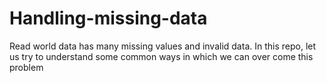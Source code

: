# Handling-missing-data
Read world data has many missing values and invalid data. In this repo, let us try to understand some common ways in which we can over come this problem

